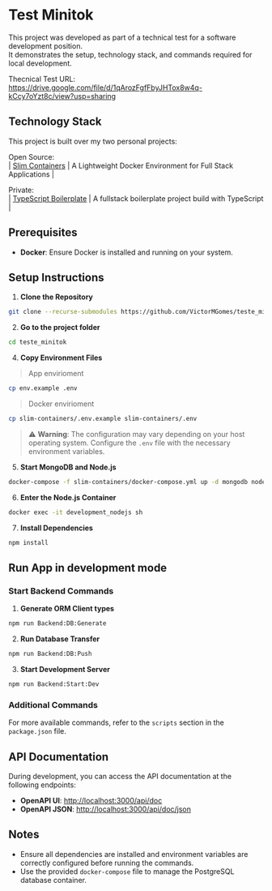 # Test Minitok

This project was developed as part of a technical test for a software development position.  
It demonstrates the setup, technology stack, and commands required for local development.  

Thecnical Test URL: https://drive.google.com/file/d/1qArozFgfFbyJHTox8w4q-kCcy7oYzt8c/view?usp=sharing

## Technology Stack

This project is built over my two personal projects:

Open Source:  
| [Slim Containers](https://github.com/VictorMGomes/slim-containers) | A Lightweight Docker Environment for Full Stack Applications       |

Private:  
| [TypeScript Boilerplate](#) | A fullstack boilerplate project build with TypeScript       |

## Prerequisites

- **Docker**: Ensure Docker is installed and running on your system.

## Setup Instructions

1. **Clone the Repository**  
  ```bash
  git clone --recurse-submodules https://github.com/VictorMGomes/teste_minitok.git
  ```

2. **Go to the project folder**
  ```bash
  cd teste_minitok
  ```

4. **Copy Environment Files**  
  > App envirioment
  ```bash
  cp env.example .env
  ```

  > Docker envirioment
  ```bash
  cp slim-containers/.env.example slim-containers/.env
  ```

  > ⚠️ **Warning**: The configuration may vary depending on your host operating system. Configure the `.env` file with the necessary environment variables. 

5. **Start MongoDB and Node.js**  
  ```bash
  docker-compose -f slim-containers/docker-compose.yml up -d mongodb nodejs
  ```

6. **Enter the Node.js Container**  
  ```bash
  docker exec -it development_nodejs sh
  ```

7. **Install Dependencies**  
  ```bash
  npm install
  ```

## Run App in development mode

### Start Backend Commands

1. **Generate ORM Client types**  
  ```bash
  npm run Backend:DB:Generate
  ```
2. **Run Database Transfer**  
  ```bash
  npm run Backend:DB:Push
  ```

3. **Start Development Server**  
  ```bash
  npm run Backend:Start:Dev
  ```

  ### Additional Commands

  For more available commands, refer to the `scripts` section in the `package.json` file.

  ## API Documentation

  During development, you can access the API documentation at the following endpoints:

  - **OpenAPI UI**: [http://localhost:3000/api/doc](http://localhost:3000/api/doc)  
  - **OpenAPI JSON**: [http://localhost:3000/api/doc/json](http://localhost:3000/api/doc/json)

## Notes

- Ensure all dependencies are installed and environment variables are correctly configured before running the commands.
- Use the provided `docker-compose` file to manage the PostgreSQL database container.
